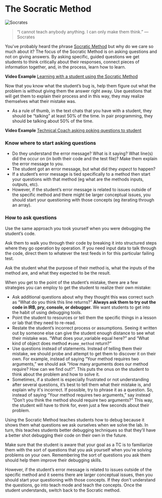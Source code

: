 # The Socratic Method

![Socrates](https://s3.amazonaws.com/learn-experts/socrates-atenas-9352.jpg)

> “I cannot teach anybody anything. I can only make them think.”
> ― Socrates

You've probably heard the phrase [Socratic Method](http://www.criticalthinking.org/pages/socratic-teaching/606) but why do we care so much about it? The focus of the Socratic Method is on asking questions and not on giving answers. By asking specific, guided questions we get students to think critically about their responses, connect pieces of information together, and, in the process, learn how to learn.

**Video Example** [Learning with a student using the Socratic Method](https://youtu.be/MURwX6jUlRk)

Now that you know what the student’s bug is, help them figure out what the problem is without giving them the answer right away. Use questions that will get them to explain their process and in this way, they may realize themselves what their mistake was.
  - As a rule of thumb, in the text chats that you have with a student, they should be “talking” at least 50% of the time. In pair programming, they should be talking about 50% of the time.

**Video Example** [Technical Coach asking poking questions to student](https://youtu.be/aMZFyDrT0S4)

### Know where to start asking questions

* Do they understand the error message? What is it saying? What line(s) did the occur on (in both their code and the test file)? Make them explain the error message to you.
* The student got an error message, but what did they _expect_ to happen?
* If a student’s error message is tied specifically to a method then start your questions with that method (eg what are the methods inputs, outputs, etc).
* However, if the student’s error message is related to issues outside of the specific method and there might be larger conceptual issues, you should start your questioning with those concepts (eg iterating through an array).

### How to ask questions

Use the same approach you took yourself when you were debugging the student’s code.

Ask them to walk you through their code by breaking it into structured steps where they go operation by operation. If you need input data to talk through the code, direct them to whatever the test feeds in for this particular failing test.

Ask the student what the purpose of their method is, what the inputs of the method are, and what they expected to be the result.

When you get to the point of the student’s mistake, there are a few strategies you can employ to get the student to realize their own mistake:

* Ask additional questions about why they thought this was correct such as “What do you think this line returns?” **Always ask them to try out the code in IRB, pry, console, or debugger.** We want students to get into the habit of using debugging tools.
*  Point the student to resources or tell them the specific things in a lesson or lab that they need to re-read.
* Restate the student’s incorrect process or assumptions. Seeing it written out by someone else can give the student enough distance to see what their mistake was. “What does your_variable equal here?” and “What kind of object does method `#some_method` return?”
* Use questions instead of statements. Instead of telling them their mistake, we should probe and attempt to get them to discover it on their own.  For example, instead of saying “Your method requires two arguments,” we should ask "How many arguments does our method require? How can we find out?". This puts the onus on the student to think about the problem  and how to solve it.
* Sometimes, if a student is especially frustrated or not understanding after several questions, it’s best to tell them what their mistake is, and explain why it's incorrect. If possible, try to phrase it as a question. So, instead of saying “Your method requires two arguments,” say instead "Don’t you think the method should require two arguments?" This way, the student will have to think for, even just a few seconds about their problem.

Using the Socratic Method teaches students how to debug because it shows them what questions we ask ourselves when we solve the lab. In turn, this teaches students better debugging techniques so that they’ll have a better shot debugging their code on their own in the future.

Make sure that the student is aware that your goal as a TC is to familiarize them with the sort of questions that you ask yourself when you're solving problems on your own. Remembering the sort of questions you ask them should help them improve their debugging skills.

However, if the student’s error message is related to issues outside of the specific method and it seems there are larger conceptual issues, then you should start your questioning with those concepts. If they don't understand the questions, go into teach mode and teach the concepts. Once the student understands, switch back to the Socratic method. 